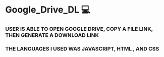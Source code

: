 # Google_Drive_DL 💻

### USER IS ABLE TO OPEN GOOGLE DRIVE, COPY A FILE LINK, THEN GENERATE A DOWNLOAD LINK ###
### THE LANGUAGES I USED WAS JAVASCRIPT, HTML , AND CSS

